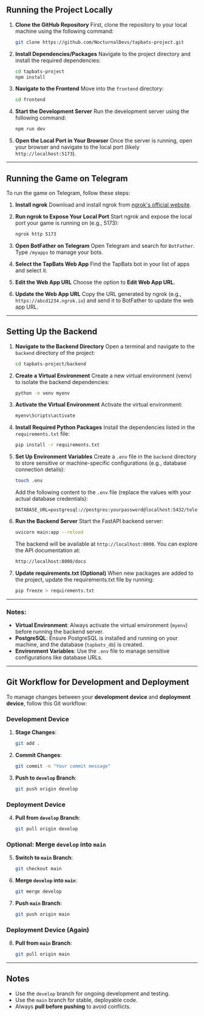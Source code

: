 ## Running the Project Locally

1. **Clone the GitHub Repository**
   First, clone the repository to your local machine using the following command:
   ```bash
   git clone https://github.com/NocturnalDevs/tapbats-project.git
   ```

2. **Install Dependencies/Packages**
   Navigate to the project directory and install the required dependencies:
   ```bash
   cd tapbats-project
   npm install
   ```

3. **Navigate to the Frontend**
   Move into the `frontend` directory:
   ```bash
   cd frontend
   ```

4. **Start the Development Server**
   Run the development server using the following command:
   ```bash
   npm run dev
   ```

5. **Open the Local Port in Your Browser**
   Once the server is running, open your browser and navigate to the local port (likely `http://localhost:5173`).

---

## Running the Game on Telegram

To run the game on Telegram, follow these steps:

1. **Install ngrok**
   Download and install ngrok from [ngrok's official website](https://ngrok.com/).

2. **Run ngrok to Expose Your Local Port**
   Start ngrok and expose the local port your game is running on (e.g., 5173):
   ```bash
   ngrok http 5173
   ```

3. **Open BotFather on Telegram**
   Open Telegram and search for `BotFather`. Type `/myapps` to manage your bots.

4. **Select the TapBats Web App**
   Find the TapBats bot in your list of apps and select it.

5. **Edit the Web App URL**
   Choose the option to **Edit Web App URL**.

6. **Update the Web App URL**
   Copy the URL generated by ngrok (e.g., `https://abcd1234.ngrok.io`) and send it to BotFather to update the web app URL.

---

## Setting Up the Backend

1. **Navigate to the Backend Directory**
   Open a terminal and navigate to the `backend` directory of the project:
   ```bash
   cd tapbats-project/backend
   ```

2. **Create a Virtual Environment**
   Create a new virtual environment (venv) to isolate the backend dependencies:
   ```bash
   python -m venv myenv
   ```

3. **Activate the Virtual Environment**
   Activate the virtual environment:
   ```bash
   myenv\Scripts\activate
   ```

4. **Install Required Python Packages**
   Install the dependencies listed in the `requirements.txt` file:
   ```bash
   pip install -r requirements.txt
   ```

5. **Set Up Environment Variables**
   Create a `.env` file in the `backend` directory to store sensitive or machine-specific configurations (e.g., database connection details):
   ```bash
   touch .env
   ```

   Add the following content to the `.env` file (replace the values with your actual database credentials):
   ```plaintext
   DATABASE_URL=postgresql://postgres:yourpassword@localhost:5432/telegram_game_db
   ```

6. **Run the Backend Server**
   Start the FastAPI backend server:
   ```bash
   uvicorn main:app --reload
   ```

   The backend will be available at `http://localhost:8000`. You can explore the API documentation at:  
   ```bash
   http://localhost:8000/docs
   ```

7. **Update requirements.txt (Optional)**
   When new packages are added to the project, update the requirements.txt file by running: 
   ```bash
   pip freeze > requirements.txt
   ```
---

### Notes:
- **Virtual Environment**: Always activate the virtual environment (`myenv`) before running the backend server.
- **PostgreSQL**: Ensure PostgreSQL is installed and running on your machine, and the database (`tapbats_db`) is created.
- **Environment Variables**: Use the `.env` file to manage sensitive configurations like database URLs.

---

## Git Workflow for Development and Deployment

To manage changes between your **development device** and **deployment device**, follow this Git workflow:

### **Development Device**
1. **Stage Changes**:
   ```bash
   git add .
   ```

2. **Commit Changes**:
   ```bash
   git commit -m "Your commit message"
   ```

3. **Push to `develop` Branch**:
   ```bash
   git push origin develop
   ```

### **Deployment Device**
4. **Pull from `develop` Branch**:
   ```bash
   git pull origin develop
   ```

### **Optional: Merge `develop` into `main`**
5. **Switch to `main` Branch**:
   ```bash
   git checkout main
   ```

6. **Merge `develop` into `main`**:
   ```bash
   git merge develop
   ```

7. **Push `main` Branch**:
   ```bash
   git push origin main
   ```

### **Deployment Device (Again)**
8. **Pull from `main` Branch**:
   ```bash
   git pull origin main
   ```

---

## Notes
- Use the `develop` branch for ongoing development and testing.
- Use the `main` branch for stable, deployable code.
- Always **pull before pushing** to avoid conflicts.
